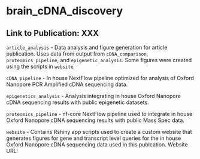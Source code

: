 # brain_cDNA_discovery


## Link to Publication: XXX


`article_analysis` - Data analysis and figure generation for article publication. Uses data from output from `cDNA_comparison`, `proteomics_pipeline`, and `epigenetic_analysis`. Some figures were created using the scripts in `website`



`cDNA_pipeline` - In house NextFlow pipeline optimized for analysis of Oxford Nanopore PCR Amplified cDNA sequencing data.


`epigenetics_analysis` - Analysis integrating in house Oxford Nanopore cDNA sequencing results with public epigenetic datasets.


`proteomics_pipeline` - nf-core NextFlow pipeline used to integrate in house Oxford Nanopore cDNA sequencing results with public Mass Spec data.

`website` - Contains Rshiny app scripts used to create a custom website that generates figures for gene and transcript level queries for the in house Oxford Nanopore cDNA sequencing data used in this publcation. Website URL: 






